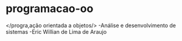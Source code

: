 
# programacao-oo
</progra,ação orientada a objetos/>
 -Análise e desenvolvimento de sistemas
 -Eric Willian de Lima de Araujo
